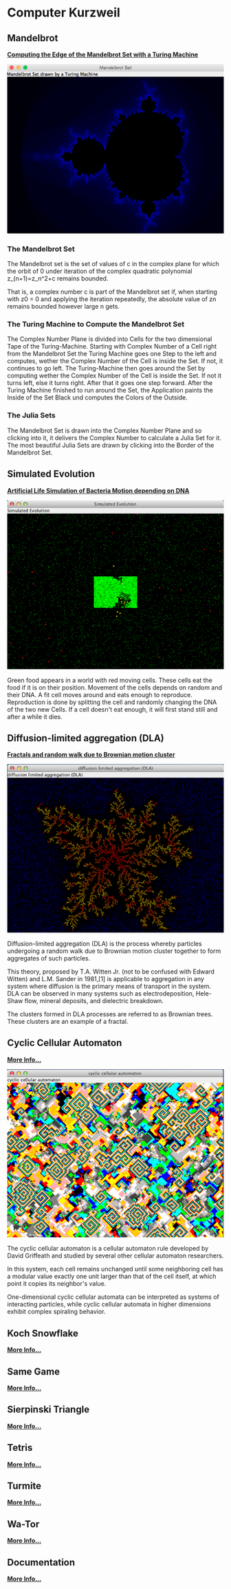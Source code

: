 # Computer Kurzweil

## Mandelbrot

**[Computing the Edge of the Mandelbrot Set with a Turing Machine](mandelbrot/README.md)**

![Computing the Area outside the Mandelbrot Set](mandelbrot/src/main/resources/img/screen03.png)

### The Mandelbrot Set

The Mandelbrot set is the set of values of c in the complex plane for which the orbit of 0 
under iteration of the complex quadratic polynomial z_(n+1)=z_n^2+c remains bounded.

That is, a complex number c is part of the Mandelbrot set if, when starting with z0 = 0 
and applying the iteration repeatedly, the absolute value of zn remains bounded 
however large n gets. 

### The Turing Machine to Compute the Mandelbrot Set
The Complex Number Plane is divided into Cells for the two dimensional Tape of the Turing-Machine.
Starting with Complex Number of a Cell right from the Mandelbrot Set the Turing Machine goes one Step to the left and computes, wether the Complex Number of the Cell is inside the Set. If not, it continues to go left.
The Turing-Machine then goes around the Set by computing wether the Complex Number of the Cell is inside the Set. If not it turns left, else it turns right. After that it goes one step forward.
After the Turing Machine finished to run around the Set, the Application paints the Inside of the Set Black und computes the Colors of the Outside.

### The Julia Sets
The Mandelbrot Set is drawn into the Complex Number Plane and so clicking into it, it delivers the Complex Number to calculate a Julia Set for it.
The most beautiful Julia Sets are drawn by clicking into the Border of the Mandelbrot Set.


## Simulated Evolution

**[Artificial Life Simulation of Bacteria Motion depending on DNA](simulated-evolution/README.md)**

![Early Screen](simulated-evolution/src/main/resources/img/screen1.png)

Green food appears in a world with red moving cells. These cells eat the food if it is on their position.
Movement of the cells depends on random and their DNA. A fit cell moves around and eats enough to reproduce.
Reproduction is done by splitting the cell and randomly changing the DNA of the two new Cells.
If a cell doesn't eat enough, it will first stand still and after a while it dies.


## Diffusion-limited aggregation (DLA) 

**[Fractals and random walk due to Brownian motion cluster](diffusion-limited-aggregation/README.md)**

![The Dendrite after a while](diffusion-limited-aggregation/src/main/resources/img/screen2.png)

Diffusion-limited aggregation (DLA) is the process whereby particles undergoing a random walk due to Brownian motion cluster together to form aggregates of such particles.

This theory, proposed by T.A. Witten Jr. (not to be confused with Edward Witten) and L.M. Sander in 1981,[1] is applicable to aggregation
in any system where diffusion is the primary means of transport in the system. DLA can be observed in many systems such as electrodeposition,
Hele-Shaw flow, mineral deposits, and dielectric breakdown.

The clusters formed in DLA processes are referred to as Brownian trees. These clusters are an example of a fractal.



## Cyclic Cellular Automaton

**[More Info...](cyclic-cellular-automaton/README.md)**

![Later Screen](cyclic-cellular-automaton/src/main/resources/img/screen2.png)

The cyclic cellular automaton is a cellular automaton rule developed by David Griffeath and studied by several other cellular automaton researchers.

In this system, each cell remains unchanged until some neighboring cell has a modular value exactly one unit larger than that of the cell itself, at which point it copies its neighbor's value.

One-dimensional cyclic cellular automata can be interpreted as systems of interacting particles, while cyclic cellular automata in higher dimensions exhibit complex spiraling behavior.

## Koch Snowflake
**[More Info...](koch-snowflake/README.md)**

## Same Game
**[More Info...](samegame/README.md)**

## Sierpinski Triangle
**[More Info...](sierpinski-triangle/README.md)**

## Tetris
**[More Info...](tetris/README.md)**

## Turmite
**[More Info...](turmite/README.md)**

## Wa-Tor
**[More Info...](wator/README.md)**

## Documentation
**[More Info...](docs/README.md)**

